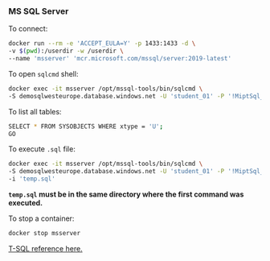 ### MS SQL Server

To connect:

```bash
docker run --rm -e 'ACCEPT_EULA=Y' -p 1433:1433 -d \
-v $(pwd):/userdir -w /userdir \
--name 'msserver' 'mcr.microsoft.com/mssql/server:2019-latest'
```

To open `sqlcmd` shell:

```bash
docker exec -it msserver /opt/mssql-tools/bin/sqlcmd \
-S demosqlwesteurope.database.windows.net -U 'student_01' -P '!MiptSql_01' -d 'demo'
```

To list all tables:

```bash
SELECT * FROM SYSOBJECTS WHERE xtype = 'U';
GO
```

To execute `.sql` file:

```bash
docker exec -it msserver /opt/mssql-tools/bin/sqlcmd \
-S demosqlwesteurope.database.windows.net -U 'student_01' -P '!MiptSql_01' -d 'demo' \
-i 'temp.sql'
```

**`temp.sql` must be in the same directory where the first command was executed.**

To stop a container:

```bash
docker stop msserver
```

[T-SQL reference here.](https://docs.microsoft.com/en-us/sql/t-sql/language-reference?view=sql-server-ver15)
